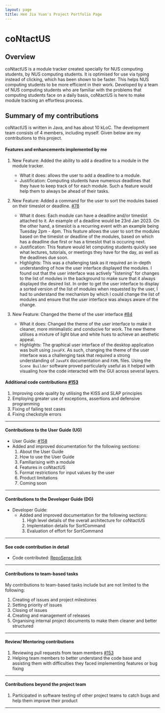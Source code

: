 ```yaml
---
layout: page
title: Hee Jia Yuan's Project Portfolio Page
---
```

# coNtactUS 

## Overview
coNtactUS is a module tracker created specially for NUS computing students, by NUS computing students. It is optimised for use via typing 
instead of clicking, which has been shown to be faster. This helps NUS computing students to be more efficient in their work. Developed by a team of NUS computing students who are familiar with the problems that computing students face on a daily basis, coNtactUS is here to make module tracking an effortless process.

## Summary of my contributions
coNtactUS is written in Java, and has about 10 kLoC. The development team consists of 4 members, including myself. Given below are my contributions to this project.

#### Features and enhancements implemented by me
1. New Feature: Added the ability to add a deadline to a module in the module tracker. 
   * What it does: allows the user to add a deadline to a module. 
   * Justification: Computing students have numerous deadlines that they have to keep track of for each module. Such a feature would help them to always be ahead of their tasks.
 

2. New Feature: Added a command for the user to sort the modules based on their timeslot or deadline. [\#78](https://github.com/AY2223S2-CS2103T-W10-1/tp/pull/78)
   * What it does: Each module can have a deadline and/or timeslot attached to it. An example of a deadline would be 23rd Jan 2023. On the other hand, a timeslot is a recurring event with an example being Tuesday 2pm - 4pm. This feature allows the user to sort the modules based on the timeslot or deadline of the modules, based on which has a deadline due first or has a timeslot that is occuring next. 
   * Justification: This feature would let computing students quickly see what lectures, tutorials, or meetings they have for the day, as well as the deadlines due soon.
   * Highlights: This was a challenging task as it required an in-depth understanding of how the user interface displayed the modules. I found out that the user interface was actively "listening" for changes to the list of modules in the background to make sure that it always displayed the desired list. In order to get the user interface to display a sorted version of the list of modules when requested by the user, I had to understand the mechanism by which I could change the list of modules and ensure that the user interface was always aware of the change. 
  

1. New Feature: Changed the theme of the user interface [\#84](https://github.com/AY2223S2-CS2103T-W10-1/tp/pull/84)
   * What it does: Changed the theme of the user interface to make it cleaner, more minimalistic and conducive for work. The new theme utilises a mixture of light blue and white hues to achieve an aesthetic appeal. 
   * Highlights: The graphical user interface of the desktop application was built using `JavaFX`. As such, changing the theme of the user interface was a challenging task that required a strong understanding of `JavaFX` documentation and `FXML` files. Using the `Scene Builder` software proved particularly useful as it helped with visualing how the code interacted with the GUI across several layers. 
 
#### Additional code contributions [\#153](https://github.com/AY2223S2-CS2103T-W10-1/tp/pull/153)
1. Improving code quality by utilising the KISS and SLAP principles
2. Employing greater use of exceptions, assertions and defensive programming
3. Fixing of failing test cases
4. Fixing checkstyle errors 

--------------------------------------------------------------------------------------------------------------------
#### Contributions to the User Guide (UG) 
  * User Guide: [\#158](https://github.com/AY2223S2-CS2103T-W10-1/tp/pull/158)
  * Added and improved documentation for the following sections: 
     1. About the User Guide
     2. How to use the User Guide
     3. Familiarising with a module
     4. Features in coNtactUS
     5. Format restrictions for input values by the user
     6. Product limitations
     7.  Coming soon
--------------------------------------------------------------------------------------------------------------------
#### Contributions to the Developer Guide (DG) 
  * Developer Guide:
    * Added and improved documentation for the following sections: 
      1. High level details of the overall architecture for coNtactUS
      2. Implemtation details for SortCommand
      3. Evaluation of effort for SortCommand
--------------------------------------------------------------------------------------------------------------------
#### See code contribution in detail
* Code contributed: [RepoSense link](https://nus-cs2103-ay2223s2.github.io/tp-dashboard/?search=jayhee3&breakdown=true)

 --------------------------------------------------------------------------------------------------------------------
#### Contributions to team-based tasks
My contributions to team-based tasks include but are not limited to the following: 
1. Creating of issues and project milestones
2. Setting priority of issues 
3. Closing of issues
4. Creating and management of releases  
5. Organising internal project documents to make them cleaner and better structured 

 --------------------------------------------------------------------------------------------------------------------
#### Review/ Mentoring contributions 
1. Reviewing pull requests from team members [\#153](https://github.com/AY2223S2-CS2103T-W10-1/tp/pull/153)
2. Helping team members to better understand the code base and assisting them with difficulties they faced implementing features or bug fixing 

 --------------------------------------------------------------------------------------------------------------------
#### Contributions beyond the project team
1. Participated in software testing of other project teams to catch bugs and help them improve their product 
 --------------------------------------------------------------------------------------------------------------------
